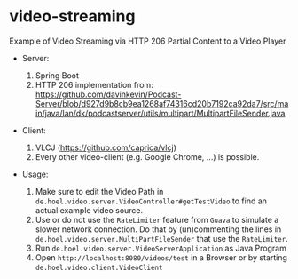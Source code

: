 # video-streaming
Example of Video Streaming via HTTP 206 Partial Content to a Video Player

- Server: 
  1. Spring Boot
  2. HTTP 206 implementation from: https://github.com/davinkevin/Podcast-Server/blob/d927d9b8cb9ea1268af74316cd20b7192ca92da7/src/main/java/lan/dk/podcastserver/utils/multipart/MultipartFileSender.java

- Client: 
  1. VLCJ (https://github.com/caprica/vlcj)
  2. Every other video-client (e.g. Google Chrome, ...) is possible.

- Usage: 
  1. Make sure to edit the Video Path in `de.hoel.video.server.VideoController#getTestVideo` to find an actual example video source.
  2. Use or do not use the `RateLimiter` feature from `Guava` to simulate a slower network connection. Do that by (un)commenting the lines in `de.hoel.video.server.MultiPartFileSender` that use the `RateLimiter`.
  3. Run `de.hoel.video.server.VideoServerApplication` as Java Program
  4. Open `http://localhost:8080/videos/test` in a Browser or by starting `de.hoel.video.client.VideoClient`
